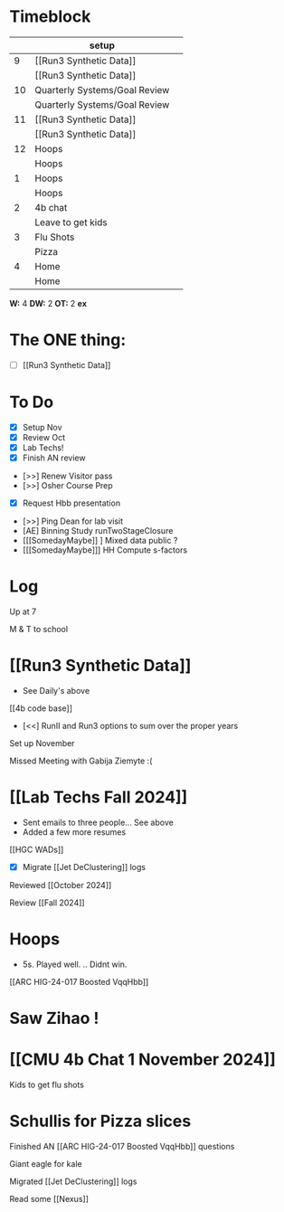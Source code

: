 # Timeblock

|     | setup                         |     |
| --- | ----------------------------- | --- |
| 9   | [[Run3 Synthetic Data]]       |     |
|     | [[Run3 Synthetic Data]]       |     |
| 10  | Quarterly Systems/Goal Review |     |
|     | Quarterly Systems/Goal Review |     |
| 11  | [[Run3 Synthetic Data]]       |     |
|     | [[Run3 Synthetic Data]]       |     |
| 12  | Hoops                         |     |
|     | Hoops                         |     |
| 1   | Hoops                         |     |
|     | Hoops                         |     |
| 2   | 4b chat                       |     |
|     | Leave to get kids             |     |
| 3   | Flu Shots                     |     |
|     | Pizza                         |     |
| 4   | Home                          |     |
|     | Home                          |     |

**W:** 4 
**DW:** 2
**OT:** 2
**ex** 

# The ONE thing: 
- [ ] [[Run3 Synthetic Data]]


# To Do
- [x] Setup Nov
- [x] Review Oct
- [x] Lab Techs! 
- [x] Finish AN review
- [>>] Renew Visitor pass
- [>>] Osher Course Prep
- [x] Request Hbb presentation
- [>>] Ping Dean for lab visit
- [AE] Binning Study runTwoStageClosure
- [[[SomedayMaybe]] ] Mixed data public ?
- [[[SomedayMaybe]]] HH Compute s-factors


# Log

Up at 7 

M & T to school

# [[Run3 Synthetic Data]]
- See Daily's above

[[4b code base]] 
- [<<] RunII and Run3 options to sum over the proper years

Set up November

Missed Meeting with Gabija Ziemyte :(

# [[Lab Techs Fall 2024]]
- Sent emails to three people... See above
- Added a few more resumes


[[HGC WADs]]

- [x] Migrate [[Jet DeClustering]] logs

Reviewed [[October 2024]]

Review [[Fall 2024]]

# Hoops
- 5s. Played well. .. Didnt win.

[[ARC HIG-24-017 Boosted VqqHbb]]

# Saw Zihao ! 

# [[CMU 4b Chat 1 November  2024]]

Kids to get flu shots

# Schullis for Pizza slices

Finished AN [[ARC HIG-24-017 Boosted VqqHbb]] questions

Giant eagle for kale

Migrated [[Jet DeClustering]] logs

Read some [[Nexus]]

